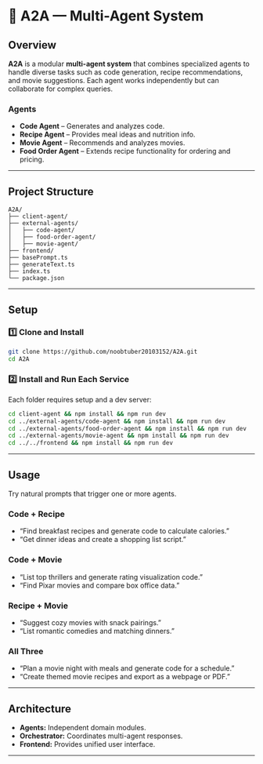 # 🧠 A2A — Multi-Agent System

## Overview

**A2A** is a modular **multi-agent system** that combines specialized agents to handle diverse tasks such as code generation, recipe recommendations, and movie suggestions. Each agent works independently but can collaborate for complex queries.

### Agents

* **Code Agent** – Generates and analyzes code.
* **Recipe Agent** – Provides meal ideas and nutrition info.
* **Movie Agent** – Recommends and analyzes movies.
* **Food Order Agent** – Extends recipe functionality for ordering and pricing.

---

## Project Structure

```
A2A/
├── client-agent/
├── external-agents/
│   ├── code-agent/
│   ├── food-order-agent/
│   ├── movie-agent/
├── frontend/
├── basePrompt.ts
├── generateText.ts
├── index.ts
└── package.json
```

---

## Setup

### 1️⃣ Clone and Install

```bash
git clone https://github.com/noobtuber20103152/A2A.git
cd A2A
```

### 2️⃣ Install and Run Each Service

Each folder requires setup and a dev server:

```bash
cd client-agent && npm install && npm run dev
cd ../external-agents/code-agent && npm install && npm run dev
cd ../external-agents/food-order-agent && npm install && npm run dev
cd ../external-agents/movie-agent && npm install && npm run dev
cd ../../frontend && npm install && npm run dev
```

---

## Usage

Try natural prompts that trigger one or more agents.

### Code + Recipe

* “Find breakfast recipes and generate code to calculate calories.”
* “Get dinner ideas and create a shopping list script.”

### Code + Movie

* “List top thrillers and generate rating visualization code.”
* “Find Pixar movies and compare box office data.”

### Recipe + Movie

* “Suggest cozy movies with snack pairings.”
* “List romantic comedies and matching dinners.”

### All Three

* “Plan a movie night with meals and generate code for a schedule.”
* “Create themed movie recipes and export as a webpage or PDF.”

---

## Architecture

* **Agents:** Independent domain modules.
* **Orchestrator:** Coordinates multi-agent responses.
* **Frontend:** Provides unified user interface.

---


